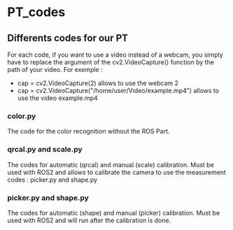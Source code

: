 # PT_codes
## Differents codes for our PT
For each code, if you want to use a video instead of a webcam, you simply have to replace the argument of the cv2.VideoCapture() function by the path of your video. For exemple :
- cap = cv2.VideoCapture(2)     allows to use the webcam 2
- cap = cv2.VideoCapture("/home/user/Video/example.mp4")      allows to use the video example.mp4

### color.py 
The code for the color recognition without the ROS Part.

### qrcal.py and scale.py
The codes for automatic (qrcal) and manual (scale) calibration. Must be used with ROS2 and allows to calibrate the camera to use the measurement codes : picker.py and shape.py

### picker.py and shape.py
The codes for automatic (shape) and manual (picker) calibration. Must be used with ROS2 and will run after the calibration is done.
